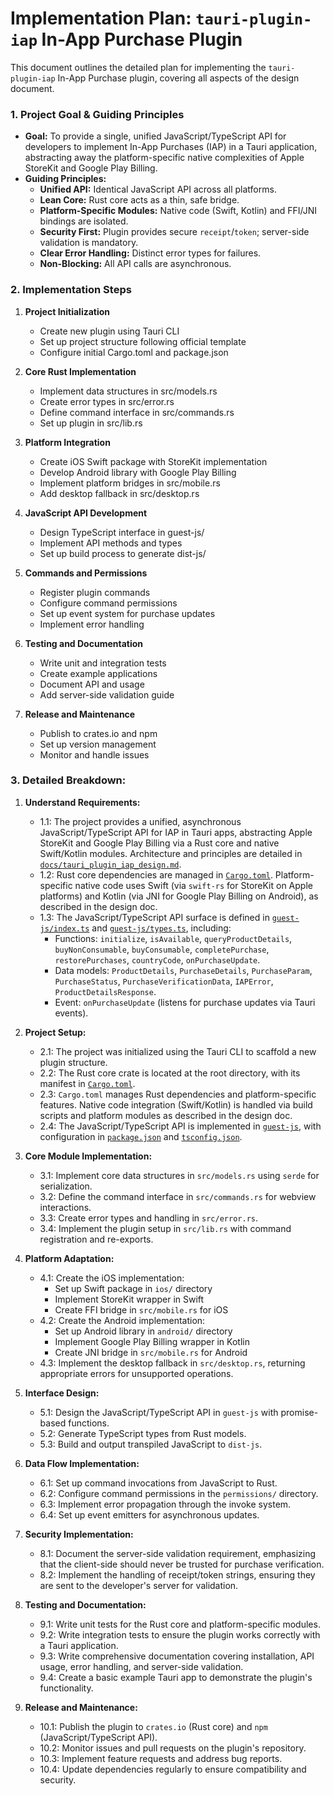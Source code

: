 # Implementation Plan: `tauri-plugin-iap` In-App Purchase Plugin

This document outlines the detailed plan for implementing the `tauri-plugin-iap` In-App Purchase plugin, covering all aspects of the design document.

### 1. Project Goal & Guiding Principles

- **Goal:** To provide a single, unified JavaScript/TypeScript API for developers to implement In-App Purchases (IAP) in a Tauri application, abstracting away the platform-specific native complexities of Apple StoreKit and Google Play Billing.
- **Guiding Principles:**
  - **Unified API:** Identical JavaScript API across all platforms.
  - **Lean Core:** Rust core acts as a thin, safe bridge.
  - **Platform-Specific Modules:** Native code (Swift, Kotlin) and FFI/JNI bindings are isolated.
  - **Security First:** Plugin provides secure `receipt`/`token`; server-side validation is mandatory.
  - **Clear Error Handling:** Distinct error types for failures.
  - **Non-Blocking:** All API calls are asynchronous.

### 2. Implementation Steps

1. **Project Initialization**

   - Create new plugin using Tauri CLI
   - Set up project structure following official template
   - Configure initial Cargo.toml and package.json

2. **Core Rust Implementation**

   - Implement data structures in src/models.rs
   - Create error types in src/error.rs
   - Define command interface in src/commands.rs
   - Set up plugin in src/lib.rs

3. **Platform Integration**

   - Create iOS Swift package with StoreKit implementation
   - Develop Android library with Google Play Billing
   - Implement platform bridges in src/mobile.rs
   - Add desktop fallback in src/desktop.rs

4. **JavaScript API Development**

   - Design TypeScript interface in guest-js/
   - Implement API methods and types
   - Set up build process to generate dist-js/

5. **Commands and Permissions**

   - Register plugin commands
   - Configure command permissions
   - Set up event system for purchase updates
   - Implement error handling

6. **Testing and Documentation**

   - Write unit and integration tests
   - Create example applications
   - Document API and usage
   - Add server-side validation guide

7. **Release and Maintenance**
   - Publish to crates.io and npm
   - Set up version management
   - Monitor and handle issues

### 3. Detailed Breakdown:

1.  **Understand Requirements:**

    - 1.1: The project provides a unified, asynchronous JavaScript/TypeScript API for IAP in Tauri apps, abstracting Apple StoreKit and Google Play Billing via a Rust core and native Swift/Kotlin modules. Architecture and principles are detailed in [`docs/tauri_plugin_iap_design.md`](docs/tauri_plugin_iap_design.md).
    - 1.2: Rust core dependencies are managed in [`Cargo.toml`](Cargo.toml). Platform-specific native code uses Swift (via `swift-rs` for StoreKit on Apple platforms) and Kotlin (via JNI for Google Play Billing on Android), as described in the design doc.
    - 1.3: The JavaScript/TypeScript API surface is defined in [`guest-js/index.ts`](guest-js/index.ts) and [`guest-js/types.ts`](guest-js/types.ts), including:
      - Functions: `initialize`, `isAvailable`, `queryProductDetails`, `buyNonConsumable`, `buyConsumable`, `completePurchase`, `restorePurchases`, `countryCode`, `onPurchaseUpdate`.
      - Data models: `ProductDetails`, `PurchaseDetails`, `PurchaseParam`, `PurchaseStatus`, `PurchaseVerificationData`, `IAPError`, `ProductDetailsResponse`.
      - Event: `onPurchaseUpdate` (listens for purchase updates via Tauri events).

2.  **Project Setup:**

    - 2.1: The project was initialized using the Tauri CLI to scaffold a new plugin structure.
    - 2.2: The Rust core crate is located at the root directory, with its manifest in [`Cargo.toml`](Cargo.toml).
    - 2.3: `Cargo.toml` manages Rust dependencies and platform-specific features. Native code integration (Swift/Kotlin) is handled via build scripts and platform modules as described in the design doc.
    - 2.4: The JavaScript/TypeScript API is implemented in [`guest-js`](guest-js/), with configuration in [`package.json`](package.json) and [`tsconfig.json`](tsconfig.json).

3.  **Core Module Implementation:**

    - 3.1: Implement core data structures in `src/models.rs` using `serde` for serialization.
    - 3.2: Define the command interface in `src/commands.rs` for webview interactions.
    - 3.3: Create error types and handling in `src/error.rs`.
    - 3.4: Implement the plugin setup in `src/lib.rs` with command registration and re-exports.

4.  **Platform Adaptation:**

    - 4.1: Create the iOS implementation:
      - Set up Swift package in `ios/` directory
      - Implement StoreKit wrapper in Swift
      - Create FFI bridge in `src/mobile.rs` for iOS
    - 4.2: Create the Android implementation:
      - Set up Android library in `android/` directory
      - Implement Google Play Billing wrapper in Kotlin
      - Create JNI bridge in `src/mobile.rs` for Android
    - 4.3: Implement the desktop fallback in `src/desktop.rs`, returning appropriate errors for unsupported operations.

5.  **Interface Design:**

    - 5.1: Design the JavaScript/TypeScript API in `guest-js` with promise-based functions.
    - 5.2: Generate TypeScript types from Rust models.
    - 5.3: Build and output transpiled JavaScript to `dist-js`.

6.  **Data Flow Implementation:**

    - 6.1: Set up command invocations from JavaScript to Rust.
    - 6.2: Configure command permissions in the `permissions/` directory.
    - 6.3: Implement error propagation through the invoke system.
    - 6.4: Set up event emitters for asynchronous updates.

7.  **Security Implementation:**

    - 8.1: Document the server-side validation requirement, emphasizing that the client-side should never be trusted for purchase verification.
    - 8.2: Implement the handling of receipt/token strings, ensuring they are sent to the developer's server for validation.

8.  **Testing and Documentation:**

    - 9.1: Write unit tests for the Rust core and platform-specific modules.
    - 9.2: Write integration tests to ensure the plugin works correctly with a Tauri application.
    - 9.3: Write comprehensive documentation covering installation, API usage, error handling, and server-side validation.
    - 9.4: Create a basic example Tauri app to demonstrate the plugin's functionality.

9.  **Release and Maintenance:**
    - 10.1: Publish the plugin to `crates.io` (Rust core) and `npm` (JavaScript/TypeScript API).
    - 10.2: Monitor issues and pull requests on the plugin's repository.
    - 10.3: Implement feature requests and address bug reports.
    - 10.4: Update dependencies regularly to ensure compatibility and security.
